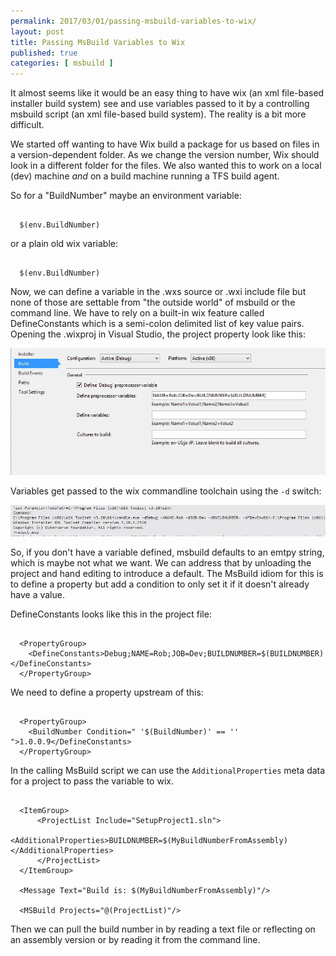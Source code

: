 ```yaml
---
permalink: 2017/03/01/passing-msbuild-variables-to-wix/
layout: post
title: Passing MsBuild Variables to Wix
published: true
categories: [ msbuild ]
---
```


It almost seems like it would be an easy thing to have wix (an xml file-based installer build system)
see and use variables passed to it by a controlling msbuild script (an xml file-based build system). The
reality is a bit more difficult.

We started off wanting to have Wix build a package for us based on files in a version-dependent
folder. As we change the version number, Wix should look in a different folder for the files. We also
wanted this to work on a local (dev) machine *and* on a build machine running a TFS build agent.

So for a "BuildNumber" maybe an environment variable:

~~~

  $(env.BuildNumber)

~~~

or a plain old wix variable:

~~~  

  $(env.BuildNumber)

~~~

Now, we can define a variable in the .wxs source or .wxi include file but none of those
are settable from "the outside world" of msbuild or the command line. We have to rely on a
built-in wix feature called DefineConstants which is a semi-colon delimited list of
key value pairs. Opening the .wixproj in Visual Studio, the project property look like this:

![project](/img/posts/passing-msbuild-variables-to-wix/wix-project.webp)

Variables get passed to the wix commandline toolchain using the <code>-d</code> switch:

![project](/img/posts/passing-msbuild-variables-to-wix/candle-commandline.webp)

So, if you don't have a variable defined, msbuild defaults to an emtpy string, which is
maybe not what we want. We can address that by unloading the project and hand editing to
introduce a default. The MsBuild idiom for this is to define a property but add a condition
to only set it if it doesn't already have a value.

DefineConstants looks like this in the project file:

~~~

  <PropertyGroup>
    <DefineConstants>Debug;NAME=Rob;JOB=Dev;BUILDNUMBER=$(BUILDNUMBER)</DefineConstants>
  </PropertyGroup>

~~~

We need to define a property upstream of this:

~~~

  <PropertyGroup>
    <BuildNumber Condition=" '$(BuildNumber)' == '' ">1.0.0.9</DefineConstants>
  </PropertyGroup>

~~~

In the calling MsBuild script we can use the <code>AdditionalProperties</code> meta data
for a project to pass the variable to wix.

~~~

  <ItemGroup>
      <ProjectList Include="SetupProject1.sln">
          <AdditionalProperties>BUILDNUMBER=$(MyBuildNumberFromAssembly)</AdditionalProperties>
      </ProjectList>
  </ItemGroup>

  <Message Text="Build is: $(MyBuildNumberFromAssembly)"/>

  <MSBuild Projects="@(ProjectList)"/>

~~~

Then we can pull the build number in by reading a text file or reflecting on an assembly
version or by reading it from the command line.
